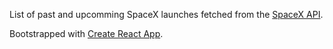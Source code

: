 List of past and upcomming SpaceX launches fetched from the [SpaceX API](https://docs.spacexdata.com/?version=latest).

Bootstrapped with [Create React App](https://github.com/facebook/create-react-app).